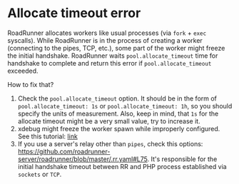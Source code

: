 # Allocate timeout error

RoadRunner allocates workers like usual processes (via `fork` + `exec` syscalls). While RoadRunner is in the process of creating a worker (connecting to the pipes, TCP, etc.), some part of the worker might freeze the initial handshake. RoadRunner waits `pool.allocate_timeout` time for handshake to complete and return this error if `pool.allocate_timeout` exceeded.

How to fix that?  

1. Check the `pool.allocate_timeout` option. It should be in the form of `pool.allocate_timeout: 1s` or `pool.allocate_timeout: 1h`, so you should specify the units of measurement. Also, keep in mind, that `1s` for the allocate timeout might be a very small value, try to increase it.
2. xdebug might freeze the worker spawn while improperly configured. See this tutorial: [link](../php/debugging.md)
3. If you use a server's relay other than `pipes`, check this options: https://github.com/roadrunner-server/roadrunner/blob/master/.rr.yaml#L75. It's responsible for the initial handshake timeout between RR and PHP process established via `sockets` or `TCP`.
